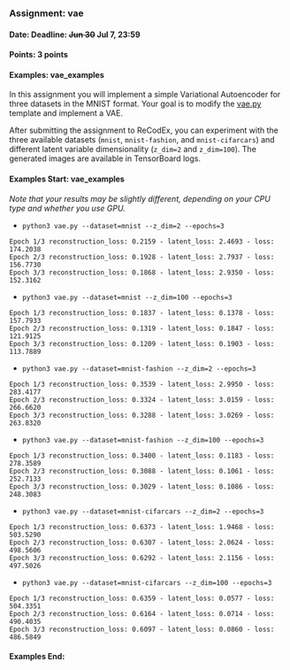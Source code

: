 ### Assignment: vae
#### Date: Deadline: ~~Jun 30~~ Jul 7, 23:59
#### Points: 3 points
#### Examples: vae_examples

In this assignment you will implement a simple Variational Autoencoder
for three datasets in the MNIST format. Your goal is to modify the
[vae.py](https://github.com/ufal/npfl114/tree/master/labs/12/vae.py)
template and implement a VAE.

After submitting the assignment to ReCodEx, you can experiment with the three
available datasets (`mnist`, `mnist-fashion`, and `mnist-cifarcars`) and
different latent variable dimensionality (`z_dim=2` and `z_dim=100`).
The generated images are available in TensorBoard logs.

#### Examples Start: vae_examples
_Note that your results may be slightly different, depending on your CPU type and whether you use GPU._
- `python3 vae.py --dataset=mnist --z_dim=2 --epochs=3`
```
Epoch 1/3 reconstruction_loss: 0.2159 - latent_loss: 2.4693 - loss: 174.2038
Epoch 2/3 reconstruction_loss: 0.1928 - latent_loss: 2.7937 - loss: 156.7730
Epoch 3/3 reconstruction_loss: 0.1868 - latent_loss: 2.9350 - loss: 152.3162
```
- `python3 vae.py --dataset=mnist --z_dim=100 --epochs=3`
```
Epoch 1/3 reconstruction_loss: 0.1837 - latent_loss: 0.1378 - loss: 157.7933
Epoch 2/3 reconstruction_loss: 0.1319 - latent_loss: 0.1847 - loss: 121.9125
Epoch 3/3 reconstruction_loss: 0.1209 - latent_loss: 0.1903 - loss: 113.7889
```
- `python3 vae.py --dataset=mnist-fashion --z_dim=2 --epochs=3`
```
Epoch 1/3 reconstruction_loss: 0.3539 - latent_loss: 2.9950 - loss: 283.4177
Epoch 2/3 reconstruction_loss: 0.3324 - latent_loss: 3.0159 - loss: 266.6620
Epoch 3/3 reconstruction_loss: 0.3288 - latent_loss: 3.0269 - loss: 263.8320
```
- `python3 vae.py --dataset=mnist-fashion --z_dim=100 --epochs=3`
```
Epoch 1/3 reconstruction_loss: 0.3400 - latent_loss: 0.1183 - loss: 278.3589
Epoch 2/3 reconstruction_loss: 0.3088 - latent_loss: 0.1061 - loss: 252.7133
Epoch 3/3 reconstruction_loss: 0.3029 - latent_loss: 0.1086 - loss: 248.3083
```
- `python3 vae.py --dataset=mnist-cifarcars --z_dim=2 --epochs=3`
```
Epoch 1/3 reconstruction_loss: 0.6373 - latent_loss: 1.9468 - loss: 503.5290
Epoch 2/3 reconstruction_loss: 0.6307 - latent_loss: 2.0624 - loss: 498.5606
Epoch 3/3 reconstruction_loss: 0.6292 - latent_loss: 2.1156 - loss: 497.5026
```
- `python3 vae.py --dataset=mnist-cifarcars --z_dim=100 --epochs=3`
```
Epoch 1/3 reconstruction_loss: 0.6359 - latent_loss: 0.0577 - loss: 504.3351
Epoch 2/3 reconstruction_loss: 0.6164 - latent_loss: 0.0714 - loss: 490.4035
Epoch 3/3 reconstruction_loss: 0.6097 - latent_loss: 0.0860 - loss: 486.5849
```
#### Examples End:
